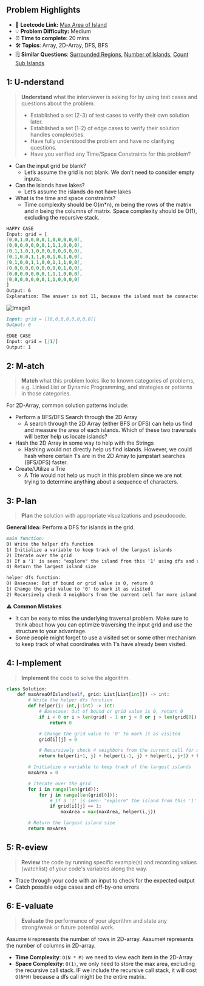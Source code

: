 ## Problem Highlights

* 🔗 **Leetcode Link:** [Max Area of Island](https://leetcode.com/problems/max-area-of-island/) 
* 💡 **Problem Difficulty:** Medium
* ⏰ **Time to complete**: 20 mins
* 🛠️ **Topics**: Array, 2D-Array, DFS, BFS
* 🗒️ **Similar Questions**: [Surrounded Regions](https://leetcode.com/problems/surrounded-regions/), [Number of Islands](https://leetcode.com/problems/number-of-islands/), [Count Sub Islands](https://leetcode.com/problems/count-sub-islands/)
    
## 1: U-nderstand
 
> **Understand** what the interviewer is asking for by using test cases and questions about the problem.
> 
> - Established a set (2-3) of test cases to verify their own solution later.
> - Established a set (1-2) of edge cases to verify their solution handles complexities.
> - Have fully understood the problem and have no clarifying questions.
> - Have you verified any Time/Space Constraints for this problem?

- Can the input grid be blank?
    - Let’s assume the grid is not blank. We don’t need to consider empty inputs.
- Can the islands have lakes?
    - Let’s assume the islands do not have lakes
- What is the time and space constraints?
    - Time complexity should be O(m*n), m being the rows of the matrix and n being the columns of matrix. Space complexity should be O(1), excluding the recursive stack.


```markdown
HAPPY CASE
Input: grid = [
[0,0,1,0,0,0,0,1,0,0,0,0,0],
[0,0,0,0,0,0,0,1,1,1,0,0,0],
[0,1,1,0,1,0,0,0,0,0,0,0,0],
[0,1,0,0,1,1,0,0,1,0,1,0,0],
[0,1,0,0,1,1,0,0,1,1,1,0,0],
[0,0,0,0,0,0,0,0,0,0,1,0,0],
[0,0,0,0,0,0,0,1,1,1,0,0,0],
[0,0,0,0,0,0,0,1,1,0,0,0,0]
]
Output: 6
Explanation: The answer is not 11, because the island must be connected 4-directionally.
```
![Image1](https://assets.leetcode.com/uploads/2021/05/01/maxarea1-grid.jpg)
```markdown
Input: grid = [[0,0,0,0,0,0,0,0]]
Output: 0

EDGE CASE
Input: grid = [[1]]
Output: 1

```   
    
## 2: M-atch

> **Match** what this problem looks like to known categories of problems, e.g. Linked List or Dynamic Programming, and strategies or patterns in those categories.

For 2D-Array, common solution patterns include:

- Perform a BFS/DFS Search through the 2D Array
    - A search through the 2D Array (either BFS or DFS) can help us find and measure the area of each islands. Which of these two traversals will better help us locate islands?
- Hash the 2D Array in some way to help with the Strings
    - Hashing would not directly help us find islands. However, we could hash where certain 1's are in the 2D Array to jumpstart searches (BFS/DFS) faster.
- Create/Utilize a Trie
    - A Trie would not help us much in this problem since we are not trying to determine anything about a sequence of characters.



## 3: P-lan

> **Plan** the solution with appropriate visualizations and pseudocode.

**General Idea:** Perform a DFS for islands in the grid.

```markdown
main function:
0) Write the helper dfs function
1) Initialize a variable to keep track of the largest islands
2) Iterate over the grid
3) If a '1' is seen: "explore" the island from this '1' using dfs and check size against previously recorded max area
4) Return the largest island size

helper dfs function:
0) Basecase: Out of bound or grid value is 0, return 0
1) Change the grid value to '0' to mark it as visited
2) Recursively check 4 neighbors from the current cell for more island cells (1's) and tack on 1 to account for this square
```

⚠️ **Common Mistakes**
* It can be easy to miss the underlying traversal problem. Make sure to think about how you can optimize traversing the input grid and use the structure to your advantage.
* Some people might forget to use a visited set or some other mechanism to keep track of what coordinates with 1's have already been visited.

## 4: I-mplement

> **Implement** the code to solve the algorithm.

```python
class Solution:
    def maxAreaOfIsland(self, grid: List[List[int]]) -> int:
        # Write the helper dfs function
        def helper(i: int,j:int) -> int:
            # Basecase: Out of bound or grid value is 0, return 0
            if i < 0 or i > len(grid) - 1 or j < 0 or j > len(grid[0]) - 1 or grid[i][j] == 0:
                return 0

            # Change the grid value to '0' to mark it as visited
            grid[i][j] = 0

            # Recursively check 4 neighbors from the current cell for more island cells (1's) and tack on 1 to account for this square
            return helper(i+1, j) + helper(i-1, j) + helper(i, j+1) + helper(i, j-1) + 1

        # Initialize a variable to keep track of the largest islands
        maxArea = 0 

        # Iterate over the grid
        for i in range(len(grid)):
            for j in range(len(grid[0])):
                # If a '1' is seen: "explore" the island from this '1' using dfs and check size against previously recorded max area
                if grid[i][j] == 1:
                    maxArea = max(maxArea, helper(i,j))

        # Return the largest island size
        return maxArea
```
## 5: R-eview

> **Review** the code by running specific example(s) and recording values (watchlist) of your code's variables along the way.

- Trace through your code with an input to check for the expected output
- Catch possible edge cases and off-by-one errors

## 6: E-valuate

> **Evaluate** the performance of your algorithm and state any strong/weak or future potential work.

Assume `N` represents the number of rows in 2D-array.
Assume`M` represents the number of columns in 2D-array.


* **Time Complexity**: `O(N * M)` we need to view each item in the 2D-Array
* **Space Complexity**: `O(1)`, we only need to store the max area, excluding the recursive call stack. IF we include the recursive call stack, it will cost `O(N*M)` because a dfs call might be the entire matrix. 